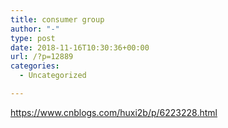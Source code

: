 ```yaml
---
title: consumer group
author: "-"
type: post
date: 2018-11-16T10:30:36+00:00
url: /?p=12889
categories:
  - Uncategorized

---
```

https://www.cnblogs.com/huxi2b/p/6223228.html